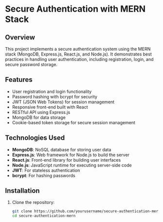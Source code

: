# Secure Authentication with MERN Stack

## Overview
This project implements a secure authentication system using the MERN stack (MongoDB, Express.js, React.js, and Node.js). It demonstrates best practices in handling user authentication, including registration, login, and secure password storage.

## Features
- User registration and login functionality
- Password hashing with bcrypt for security
- JWT (JSON Web Tokens) for session management
- Responsive front-end built with React
- RESTful API using Express.js
- MongoDB for data storage
- Cookie-based token storage for secure session management

## Technologies Used
- **MongoDB**: NoSQL database for storing user data
- **Express.js**: Web framework for Node.js to build the server
- **React.js**: Front-end library for building user interfaces
- **Node.js**: JavaScript runtime for executing server-side code
- **JWT**: For stateless authentication
- **bcrypt**: For hashing passwords

## Installation
1. Clone the repository:
   ```bash
   git clone https://github.com/yourusername/secure-authentication-mern.git
   cd secure-authentication-mern
